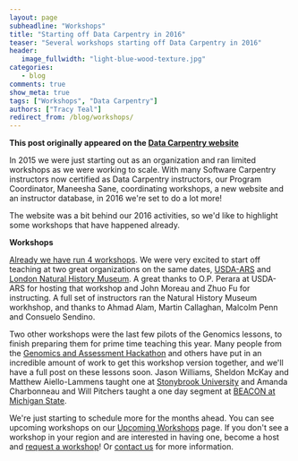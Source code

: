```yaml
---
layout: page
subheadline: "Workshops"
title: "Starting off Data Carpentry in 2016"
teaser: "Several workshops starting off Data Carpentry in 2016"
header:
   image_fullwidth: "light-blue-wood-texture.jpg"
categories:
   - blog
comments: true
show_meta: true
tags: ["Workshops", "Data Carpentry"]
authors: ["Tracy Teal"]
redirect_from: /blog/workshops/
--- 
```


**This post originally appeared on the [Data Carpentry website](https://datacarpentry.org)**

In 2015 we were just starting out as an organization and ran limited workshops as we were working to scale. With many Software Carpentry instructors now certified as Data Carpentry instructors, our Program Coordinator, Maneesha Sane, coordinating workshops, a new website and an instructor database, in 2016 we're set to do a lot more!

The website was a bit behind our 2016 activities, so we'd like to highlight some workshops that have happened already.

**Workshops**

[Already we have run 4 workshops](http://www.datacarpentry.org/workshops-past/). We were very excited to start off teaching at two great organizations on the same dates, [USDA-ARS](https://zhuoaprilfu.github.io/2016-01-19-USDA-ARS/) and [London Natural History Museum](https://callaghanmt.github.io/2016-01-19-london-nhm/). A great thanks to O.P. Perara at USDA-ARS for hosting that workshop and John Moreau and Zhuo Fu for instructing.  A full set of instructors ran the Natural History Museum workhshop, and thanks to Ahmad Alam, Martin Callaghan, Malcolm Penn and Consuelo Sendino.

 Two other workshops were the last few pilots of the Genomics lessons, to finish preparing them for prime time teaching this year.  Many people from the [Genomics and Assessment Hackathon](http://k8hert.blogspot.com/2015/03/data-carpentry-hackathon-for-genomics.html) and others have put in an incredible amount of work to get this workshop version together, and we'll have a full post on these lessons soon. Jason Williams, Sheldon McKay and Matthew Aiello-Lammens taught one at [Stonybrook University](http://www.datacarpentry.org/2016-01-19-sbu/)  and Amanda Charbonneau and Will Pitchers taught a one day segment at [BEACON at Michigan State](https://acharbonneau.github.io/2016-01-18-MSU/).

We're just starting to schedule more for the months ahead. You can see upcoming workshops on our [Upcoming Workshops](http://www.datacarpentry.org/workshops-upcoming) page. If you don't see a workshop in your region and are interested in having one, become a host and [request a workshop](http://www.datacarpentry.org/workshops-host/)!  Or [contact us](mailto:admin@datacarpentry.org) for more information.  
